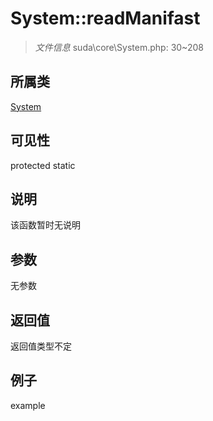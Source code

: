 # System::readManifast

> *文件信息* suda\core\System.php: 30~208
## 所属类 

[System](../System.md)

## 可见性

  protected  static
## 说明

该函数暂时无说明

## 参数

无参数

## 返回值
返回值类型不定

## 例子

example